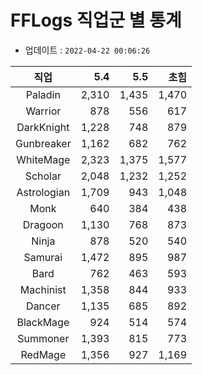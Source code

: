 # FFLogs 직업군 별 통계

- 업데이트 : `2022-04-22 00:06:26`

|직업|5.4|5.5|초힘|
|:-:|-:|-:|-:|
|Paladin|2,310|1,435|1,470|
|Warrior|878|556|617|
|DarkKnight|1,228|748|879|
|Gunbreaker|1,162|682|762|
|WhiteMage|2,323|1,375|1,577|
|Scholar|2,048|1,232|1,252|
|Astrologian|1,709|943|1,048|
|Monk|640|384|438|
|Dragoon|1,130|768|873|
|Ninja|878|520|540|
|Samurai|1,472|895|987|
|Bard|762|463|593|
|Machinist|1,358|844|933|
|Dancer|1,135|685|892|
|BlackMage|924|514|574|
|Summoner|1,393|815|773|
|RedMage|1,356|927|1,169|
